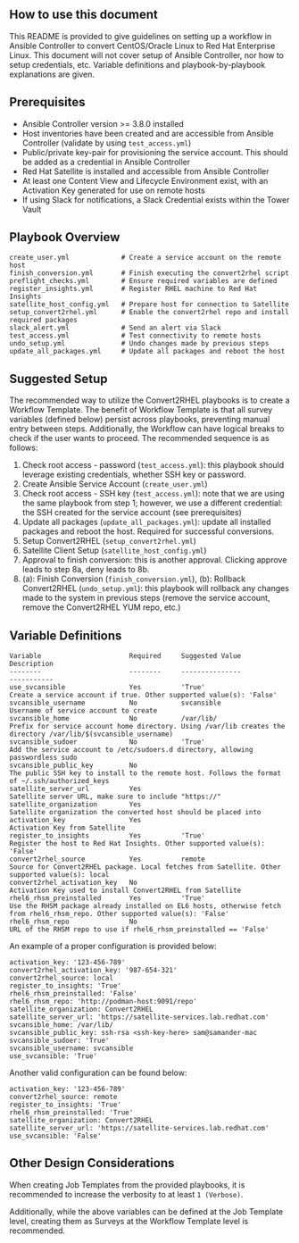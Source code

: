 ## How to use this document
This README is provided to give guidelines on setting up a workflow in Ansible Controller to convert CentOS/Oracle Linux to Red Hat Enterprise Linux. This document will not cover setup of Ansible Controller, nor how to setup credentials, etc. Variable definitions and playbook-by-playbook explanations are given.

## Prerequisites
- Ansible Controller version >= 3.8.0 installed
- Host inventories have been created and are accessible from Ansible Controller (validate by using `test_access.yml`)
- Public/private key-pair for provisioning the service account. This should be added as a credential in Ansible Controller
- Red Hat Satellite is installed and accessible from Ansible Controller
- At least one Content View and Lifecycle Environment exist, with an Activation Key generated for use on remote hosts
- If using Slack for notifications, a Slack Credential exists within the Tower Vault

## Playbook Overview
```
create_user.yml             # Create a service account on the remote host
finish_conversion.yml       # Finish executing the convert2rhel script
preflight_checks.yml        # Ensure required variables are defined
register_insights.yml       # Register RHEL machine to Red Hat Insights
satellite_host_config.yml   # Prepare host for connection to Satellite
setup_convert2rhel.yml      # Enable the convert2rhel repo and install required packages
slack_alert.yml             # Send an alert via Slack
test_access.yml             # Test connectivity to remote hosts
undo_setup.yml              # Undo changes made by previous steps
update_all_packages.yml     # Update all packages and reboot the host
```

## Suggested Setup
The recommended way to utilize the Convert2RHEL playbooks is to create a Workflow Template. The benefit of Workflow Template is that all survey variables (defined below) persist across playbooks, preventing manual entry between steps. Additionally, the Workflow can have logical breaks to check if the user wants to proceed. The recommended sequence is as follows:

1. Check root access - password (`test_access.yml`): this playbook should leverage existing credentials, whether SSH key or password.
2. Create Ansible Service Account (`create_user.yml`)
3. Check root access - SSH key (`test_access.yml`): note that we are using the same playbook from step 1; however, we use a different credential: the SSH created for the service account (see prerequisites)
4. Update all packages (`update_all_packages.yml`): update all installed packages and reboot the host. Required for successful conversions.
5. Setup Convert2RHEL (`setup_convert2rhel.yml`)
6. Satellite Client Setup (`satellite_host_config.yml`)
7. Approval to finish conversion: this is another approval. Clicking approve leads to step 8a, deny leads to 8b.
8. (a): Finish Conversion (`finish_conversion.yml`), (b): Rollback Convert2RHEL (`undo_setup.yml`): this playbook will rollback any changes made to the system in previous steps (remove the service account, remove the Convert2RHEL YUM repo, etc.)

## Variable Definitions
```
Variable                      Required     Suggested Value             Description
--------                      --------     ---------------             -----------
use_svcansible                Yes          'True'                      Create a service account if true. Other supported value(s): 'False'
svcansible_username           No           svcansible                  Username of service account to create
svcansible_home               No           /var/lib/                   Prefix for service account home directory. Using /var/lib creates the directory /var/lib/$(svcansible_username)
svcansible_sudoer             No           'True'                      Add the service account to /etc/sudoers.d directory, allowing passwordless sudo
svcansible_public_key         No                                       The public SSH key to install to the remote host. Follows the format of ~/.ssh/authorized_keys
satellite_server_url          Yes                                      Satellite server URL, make sure to include "https://"
satellite_organization        Yes                                      Satellite organization the converted host should be placed into
activation_key                Yes                                      Activation Key from Satellite
register_to_insights          Yes          'True'                      Register the host to Red Hat Insights. Other supported value(s): 'False'
convert2rhel_source           Yes          remote                      Source for Convert2RHEL package. Local fetches from Satellite. Other supported value(s): local
convert2rhel_activation_key   No                                       Activation Key used to install Convert2RHEL from Satellite
rhel6_rhsm_preinstalled       Yes          'True'                      Use the RHSM package already installed on EL6 hosts, otherwise fetch from rhel6_rhsm_repo. Other supported value(s): 'False'
rhel6_rhsm_repo               No                                       URL of the RHSM repo to use if rhel6_rhsm_preinstalled == 'False'
```

An example of a proper configuration is provided below:
```
activation_key: '123-456-789'
convert2rhel_activation_key: '987-654-321'
convert2rhel_source: local
register_to_insights: 'True'
rhel6_rhsm_preinstalled: 'False'
rhel6_rhsm_repo: 'http://podman-host:9091/repo'
satellite_organization: Convert2RHEL
satellite_server_url: 'https://satellite-services.lab.redhat.com'
svcansible_home: /var/lib/
svcansible_public_key: ssh-rsa <ssh-key-here> sam@samander-mac
svcansible_sudoer: 'True'
svcansible_username: svcansible
use_svcansible: 'True'
```

Another valid configuration can be found below:
```
activation_key: '123-456-789'
convert2rhel_source: remote
register_to_insights: 'True'
rhel6_rhsm_preinstalled: 'True'
satellite_organization: Convert2RHEL
satellite_server_url: 'https://satellite-services.lab.redhat.com'
use_svcansible: 'False'
```

## Other Design Considerations
When creating Job Templates from the provided playbooks, it is recommended to increase the verbosity to at least `1 (Verbose)`.

Additionally, while the above variables can be defined at the Job Template level, creating them as Surveys at the Workflow Template level is recommended.
